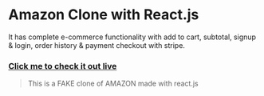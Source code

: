 # Amazon Clone with React.js
 It has complete e-commerce functionality with add to cart, subtotal, signup & login, order history & payment checkout with stripe.

### [Click me to check it out live](https://amazon-clone.sudham.tk)

>This is a FAKE clone of AMAZON made with react.js
 